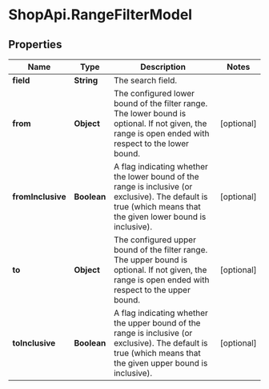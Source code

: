 # ShopApi.RangeFilterModel

## Properties
Name | Type | Description | Notes
------------ | ------------- | ------------- | -------------
**field** | **String** | The search field. | 
**from** | **Object** | The configured lower bound of the filter range. The lower bound is optional. If not given, the range is  open ended with respect to the lower bound. | [optional] 
**fromInclusive** | **Boolean** | A flag indicating whether the lower bound of the range is inclusive (or exclusive). The default is true (which means that the given  lower bound is inclusive). | [optional] 
**to** | **Object** | The configured upper bound of the filter range. The upper bound is optional. If not given, the range is  open ended with respect to the upper bound. | [optional] 
**toInclusive** | **Boolean** | A flag indicating whether the upper bound of the range is inclusive (or exclusive). The default is true (which means that the given  upper bound is inclusive). | [optional] 


